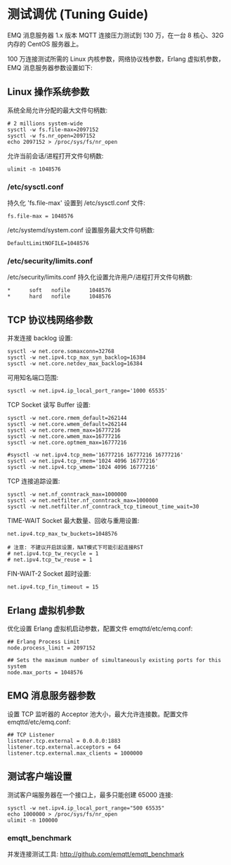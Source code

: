 # 测试调优 (Tuning Guide)

EMQ 消息服务器 1.x 版本 MQTT 连接压力测试到 130 万，在一台 8 核心、32G 内存的 CentOS 服务器上。

100 万连接测试所需的 Linux 内核参数，网络协议栈参数，Erlang 虚拟机参数，EMQ 消息服务器参数设置如下:

## Linux 操作系统参数

系统全局允许分配的最大文件句柄数:

    # 2 millions system-wide
    sysctl -w fs.file-max=2097152
    sysctl -w fs.nr_open=2097152
    echo 2097152 > /proc/sys/fs/nr_open

允许当前会话/进程打开文件句柄数:

    ulimit -n 1048576

### /etc/sysctl.conf

持久化 'fs.file-max' 设置到 /etc/sysctl.conf 文件:

    fs.file-max = 1048576

/etc/systemd/system.conf 设置服务最大文件句柄数:

    DefaultLimitNOFILE=1048576

### /etc/security/limits.conf

/etc/security/limits.conf 持久化设置允许用户/进程打开文件句柄数:

    *      soft   nofile      1048576
    *      hard   nofile      1048576

## TCP 协议栈网络参数

并发连接 backlog 设置:

    sysctl -w net.core.somaxconn=32768
    sysctl -w net.ipv4.tcp_max_syn_backlog=16384
    sysctl -w net.core.netdev_max_backlog=16384

可用知名端口范围:

    sysctl -w net.ipv4.ip_local_port_range='1000 65535'

TCP Socket 读写 Buffer 设置:

    sysctl -w net.core.rmem_default=262144
    sysctl -w net.core.wmem_default=262144
    sysctl -w net.core.rmem_max=16777216
    sysctl -w net.core.wmem_max=16777216
    sysctl -w net.core.optmem_max=16777216

    #sysctl -w net.ipv4.tcp_mem='16777216 16777216 16777216'
    sysctl -w net.ipv4.tcp_rmem='1024 4096 16777216'
    sysctl -w net.ipv4.tcp_wmem='1024 4096 16777216'

TCP 连接追踪设置:

    sysctl -w net.nf_conntrack_max=1000000
    sysctl -w net.netfilter.nf_conntrack_max=1000000
    sysctl -w net.netfilter.nf_conntrack_tcp_timeout_time_wait=30

TIME-WAIT Socket 最大数量、回收与重用设置:

    net.ipv4.tcp_max_tw_buckets=1048576

    # 注意: 不建议开启該设置，NAT模式下可能引起连接RST
    # net.ipv4.tcp_tw_recycle = 1
    # net.ipv4.tcp_tw_reuse = 1

FIN-WAIT-2 Socket 超时设置:

    net.ipv4.tcp_fin_timeout = 15

## Erlang 虚拟机参数

优化设置 Erlang 虚拟机启动参数，配置文件 emqttd/etc/emq.conf:

    ## Erlang Process Limit
    node.process_limit = 2097152

    ## Sets the maximum number of simultaneously existing ports for this system
    node.max_ports = 1048576

## EMQ 消息服务器参数

设置 TCP 监听器的 Acceptor 池大小，最大允许连接数。配置文件 emqttd/etc/emq.conf:

    ## TCP Listener
    listener.tcp.external = 0.0.0.0:1883
    listener.tcp.external.acceptors = 64
    listener.tcp.external.max_clients = 1000000

## 测试客户端设置

测试客户端服务器在一个接口上，最多只能创建 65000 连接:

    sysctl -w net.ipv4.ip_local_port_range="500 65535"
    echo 1000000 > /proc/sys/fs/nr_open
    ulimit -n 100000

### emqtt_benchmark

并发连接测试工具: [ http://github.com/emqtt/emqtt_benchmark ](http://github.com/emqtt/emqtt_benchmark)
